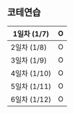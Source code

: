 ## 코테연습

1일차 (1/7) |	O
----------|---|
2일차 (1/8) |	O
3일차 (1/9) |	O
4일차 (1/10) | O	
5일차 (1/11) | O	
6일차 (1/12) | O	
